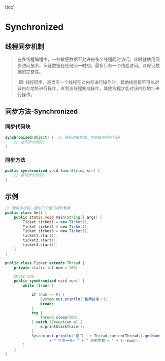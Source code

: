 [toc]

# Synchronized

## 线程同步机制

> ​	在多线程编程中，一些敏感数据不允许被多个线程同时访问。此时就使用同步访问技术，保证数据在任何同一时刻，最多只有一个线程访问。以保证数据的完整性。
>
> ​	即: 线程同步，是当有一个线程在对内存进行操作时，其他线程都不可以对该内存地址进行操作，直到该线程完成操作，其他线程才能对该内存地址进行操作。

## 同步方法-Synchronized

### 同步代码块

```java
synchronized(Object) {	// 得到对象的锁，才能操作同步代码
    // 被同步的代码;
}
```

### 同步方法

```java
public synchronized void func(String str) {
    // 被同步的代码;
}
```

## 示例

```java
// 使用多线程，模拟三个窗口同时售票
public class Sell {
    public static void main(String[] args) {
        Ticket ticket1 = new Ticket();
        Ticket ticket2 = new Ticket();
        Ticket ticket3 = new Ticket();
        ticket1.start();
        ticket2.start();
        ticket3.start();
    }
}
```

```java
public class Ticket extends Thread {
    private static int num = 100;

    @Override
    public synchronized void run() {
        while (true) {

            if (num <= 0) {
                System.out.println("售票结束~");
                break;
            }
            try {
                Thread.sleep(500);
            } catch (Exception e) {
                e.printStackTrace();
            }
            System.out.println("窗口 " + Thread.currentThread().getName()
                    + " 售票一张~ " + " 还剩票数 = " + (--num));
        }
    }
}
```

